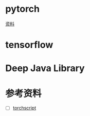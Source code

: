 # pytorch

[资料](./资料/pytorch/pytorch.md)

# tensorflow

# Deep Java Library

# 参考资料

- [ ] [torchscript](https://www.jianshu.com/p/a94d49351e05)


